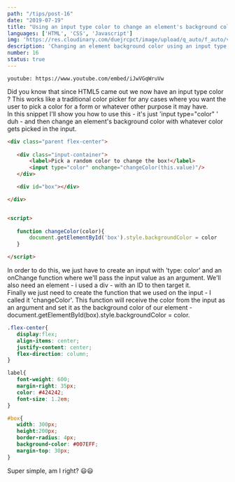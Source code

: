 ```yaml
---
path: "/tips/post-16"
date: "2019-07-19"
title: "Using an input type color to change an element's background color "
languages: ['HTML', 'CSS', 'Javascript']
img: 'https://res.cloudinary.com/duejrcpct/image/upload/q_auto/f_auto/v1586628562/tips/16-1_r4ltqx.jpg'
description: 'Changing an element background color using an input type color with some HTML, CSS and Javascript'
number: 16
status: true
---
```


`youtube: https://www.youtube.com/embed/iJwVGqWruVw`

Did you know that since HTML5 came out we now have an input type color ? This works like a traditional color picker for any cases where you want the user to pick a color for a form or whatever other purpose it may have.  
In this snippet I'll show you how to use this - it's just 'input type="color" ' duh - and then change an element's background color with whatever color gets picked in the input.

 ```html
<div class="parent flex-center">
            
    <div class="input-container">
        <label>Pick a random color to change the box!</label>
        <input type="color" onchange="changeColor(this.value)"/>
    </div>

    <div id="box"></div>

</div>


<script>
        
    function changeColor(color){
        document.getElementById('box').style.backgroundColor = color
    }

</script>
 ```

In order to do this, we just have to create an input with 'type: color' and an onChange function where we'll pass the input value as an argument.
We'll also need an element - i used a div - with an ID to then target it.  
Finally we just need to create the function that we used on the input - I called it 'changeColor'. This function will receive the color from the input as an argument and set it as the background color of our element - document.getElementById(box).style.backgroundColor = color.


 ```css
.flex-center{
    display:flex;
    align-items: center;
    justify-content: center;
    flex-direction: column;
}

label{
    font-weight: 600;
    margin-right: 35px;
    color: #424242;
    font-size: 1.2em;
}

#box{
    width: 300px;
    height:200px;
    border-radius: 4px;
    background-color: #007EFF;
    margin-top: 30px;
}

 ```
Super simple, am I right? 😃😃